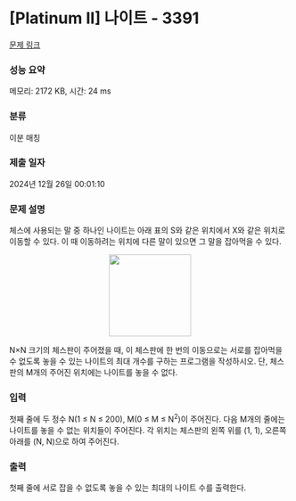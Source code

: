 # [Platinum II] 나이트 - 3391 

[문제 링크](https://www.acmicpc.net/problem/3391) 

### 성능 요약

메모리: 2172 KB, 시간: 24 ms

### 분류

이분 매칭

### 제출 일자

2024년 12월 26일 00:01:10

### 문제 설명

<p>체스에 사용되는 말 중 하나인 나이트는 아래 표의 S와 같은 위치에서 X와 같은 위치로  이동할 수 있다. 이 때 이동하려는 위치에 다른 말이 있으면 그 말을 잡아먹을 수 있다.</p>

<p style="text-align: center;"><img alt="" src="https://upload.acmicpc.net/5dc01ada-b550-4cd7-81f6-9845a68609c4/-/preview/" style="width: 147px; height: 147px;"></p>

<p>N×N 크기의 체스판이 주어졌을 때, 이 체스판에 한 번의 이동으로는 서로를 잡아먹을 수 없도록 놓을 수 있는 나이트의 최대 개수를 구하는 프로그램을 작성하시오. 단, 체스판의 M개의 주어진 위치에는 나이트를 놓을 수 없다.</p>

### 입력 

 <p>첫째 줄에 두 정수 N(1 ≤ N ≤ 200), M(0 ≤ M ≤ N<sup>2</sup>)이 주어진다. 다음 M개의 줄에는 나이트를 놓을 수 없는 위치들이 주어진다. 각 위치는 체스판의 왼쪽 위를 (1, 1), 오른쪽 아래를 (N, N)으로 하여 주어진다.</p>

### 출력 

 <p>첫째 줄에 서로 잡을 수 없도록 놓을 수 있는 최대의 나이트 수를 출력한다.</p>

